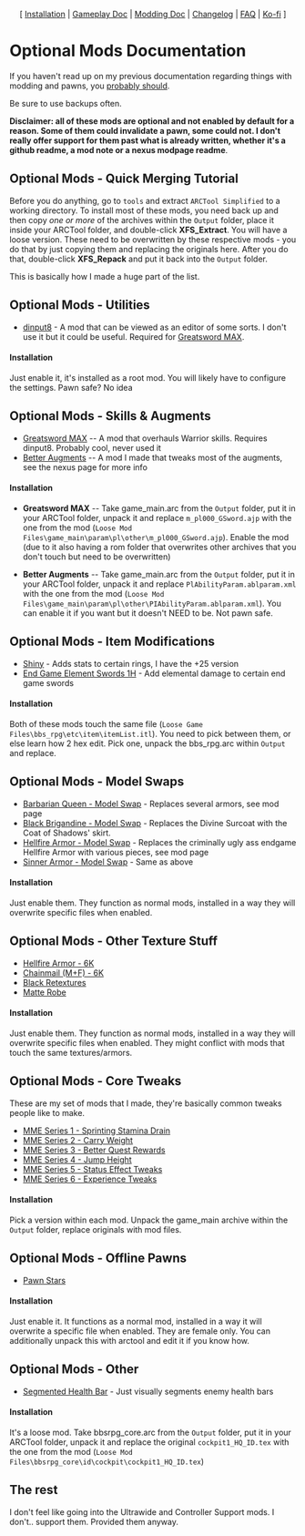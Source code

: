 <p align="center">
  [ <a href="">Installation</a> |
  <a href="https://github.com/Oghma-Infinium/Ascalon/blob/main/Documentation/Gameplay%20Documentation.md">Gameplay Doc</a> |
  <a href="https://github.com/Oghma-Infinium/Ascalon/blob/main/Documentation/Modding%20Documentation.md">Modding Doc</a> |
  <a href="https://github.com/Oghma-Infinium/Ascalon/blob/main/CHANGELOG.md">Changelog</a> |
  <a href="https://github.com/Oghma-Infinium/Ascalon/blob/main/Documentation/FAQ.md">FAQ</a> |
  <a href="https://ko-fi.com/maelstrom_">Ko-fi</a> ]
</p>

# Optional Mods Documentation

If you haven't read up on my previous documentation regarding things with modding and pawns, you [probably should](https://github.com/Oghma-Infinium/Malignance/blob/main/Documentation/MODDING%20AND%20PAWNS.md).

Be sure to use backups often.

**Disclaimer: all of these mods are optional and not enabled by default for a reason. Some of them could invalidate a pawn, some could not. I don't really offer support for them past what is already written, whether it's a github readme, a mod note or a nexus modpage readme**.

## Optional Mods - Quick Merging Tutorial

Before you do anything, go to `tools` and extract `ARCTool Simplified` to a working directory. To install most of these mods, you need back up and then copy *one or more* of the archives within the `Output` folder, place it inside your ARCTool folder, and double-click **XFS_Extract**. You will have a loose version. These need to be overwritten by these respective mods - you do that by just copying them and replacing the originals here. After you do that, double-click **XFS_Repack** and put it back into the `Output` folder.

This is basically how I made a huge part of the list. 

## Optional Mods - Utilities

- [dinput8](https://www.nexusmods.com/dragonsdogma/mods/96) - A mod that can be viewed as an editor of some sorts. I don't use it but it could be useful. Required for [Greatsword MAX](https://www.nexusmods.com/dragonsdogma/mods/474).

#### Installation
Just enable it, it's installed as a root mod. You will likely have to configure the settings. Pawn safe? No idea

## Optional Mods - Skills & Augments

- [Greatsword MAX](https://www.nexusmods.com/dragonsdogma/mods/474) -- A mod that overhauls Warrior skills. Requires dinput8. Probably cool, never used it
- [Better Augments](https://www.nexusmods.com/dragonsdogma/mods/1010) -- A mod I made that tweaks most of the augments, see the nexus page for more info

#### Installation

- **Greatsword MAX** -- Take game_main.arc from the `Output` folder, put it in your ARCTool folder, unpack it and replace `m_pl000_GSword.ajp` with the one from the mod (`Loose Mod Files\game_main\param\pl\other\m_pl000_GSword.ajp`). Enable the mod (due to it also having a rom folder that overwrites other archives that you don't touch but need to be overwritten)

- **Better Augments** -- Take game_main.arc from the `Output` folder, put it in your ARCTool folder, unpack it and replace `PlAbilityParam.ablparam.xml` with the one from the mod (`Loose Mod Files\game_main\param\pl\other\PIAbilityParam.ablparam.xml`). You can enable it if you want but it doesn't NEED to be. Not pawn safe.

## Optional Mods - Item Modifications

- [Shiny](https://www.nexusmods.com/dragonsdogma/mods/665?tab=description) - Adds stats to certain rings, I have the +25 version
- [End Game Element Swords 1H](https://www.nexusmods.com/dragonsdogma/mods/857) - Add elemental damage to certain end game swords

#### Installation

Both of these mods touch the same file (`Loose Game Files\bbs_rpg\etc\item\itemList.itl`). You need to pick between them, or else learn how 2 hex edit. Pick one, unpack the bbs_rpg.arc within `Output` and replace. 

## Optional Mods - Model Swaps

- [Barbarian Queen - Model Swap](https://www.nexusmods.com/dragonsdogma/mods/213) - Replaces several armors, see mod page
- [Black Brigandine - Model Swap](https://www.nexusmods.com/dragonsdogma/mods/483) - Replaces the Divine Surcoat with the Coat of Shadows' skirt.
- [Hellfire Armor - Model Swap](https://www.nexusmods.com/dragonsdogma/mods/596) - Replaces the criminally ugly ass endgame Hellfire Armor with various pieces, see mod page
- [Sinner Armor - Model Swap](https://www.nexusmods.com/dragonsdogma/mods/680) - Same as above

#### Installation

Just enable them. They function as normal mods, installed in a way they will overwrite specific files when enabled.

## Optional Mods - Other Texture Stuff

- [Hellfire Armor - 6K](https://www.nexusmods.com/dragonsdogma/mods/479) 
- [Chainmail (M+F) - 6K](https://www.nexusmods.com/dragonsdogma/mods/479)
- [Black Retextures](https://www.nexusmods.com/dragonsdogma/mods/5) 
- [Matte Robe](https://www.nexusmods.com/dragonsdogma/mods/925)

#### Installation

Just enable them. They function as normal mods, installed in a way they will overwrite specific files when enabled. They might conflict with mods that touch the same textures/armors.

## Optional Mods - Core Tweaks
These are my set of mods that I made, they're basically common tweaks people like to make.

- [MME Series 1 - Sprinting Stamina Drain](https://www.nexusmods.com/dragonsdogma/mods/802) 
- [MME Series 2 - Carry Weight](https://www.nexusmods.com/dragonsdogma/mods/803)
- [MME Series 3 - Better Quest Rewards](https://www.nexusmods.com/dragonsdogma/mods/804)
- [MME Series 4 - Jump Height](https://www.nexusmods.com/dragonsdogma/mods/805)
- [MME Series 5 - Status Effect Tweaks](https://www.nexusmods.com/dragonsdogma/mods/1008)
- [MME Series 6 - Experience Tweaks](https://www.nexusmods.com/dragonsdogma/mods/1013)

#### Installation

Pick a version within each mod. Unpack the game_main archive within the `Output` folder, replace originals with mod files.

## Optional Mods - Offline Pawns

- [Pawn Stars](https://www.nexusmods.com/dragonsdogma/mods/87)

#### Installation

Just enable it. It functions as a normal mod, installed in a way it will overwrite a specific file when enabled. They are female only. You can additionally unpack this with arctool and edit it if you know how.

## Optional Mods - Other

- [Segmented Health Bar](https://www.nexusmods.com/dragonsdogma/mods/374) - Just visually segments enemy health bars

#### Installation

It's a loose mod. Take bbsrpg_core.arc from the `Output` folder, put it in your ARCTool folder, unpack it and replace the original `cockpit1_HQ_ID.tex` with the one from the mod (`Loose Mod Files\bbsrpg_core\id\cockpit\cockpit1_HQ_ID.tex`)

## The rest

I don't feel like going into the Ultrawide and Controller Support mods. I don't.. support them. Provided them anyway.
